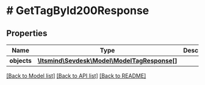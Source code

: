 # # GetTagById200Response

## Properties

Name | Type | Description | Notes
------------ | ------------- | ------------- | -------------
**objects** | [**\Itsmind\Sevdesk\Model\ModelTagResponse[]**](ModelTagResponse.md) |  | [optional]

[[Back to Model list]](../../README.md#models) [[Back to API list]](../../README.md#endpoints) [[Back to README]](../../README.md)
